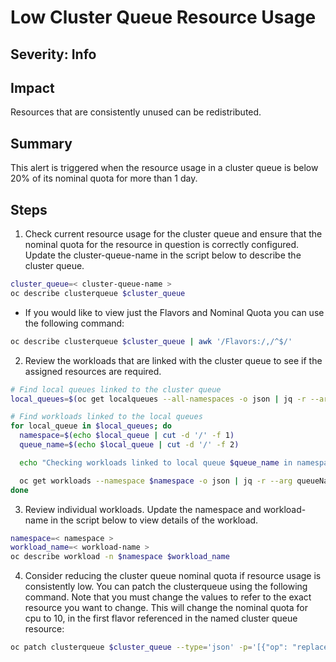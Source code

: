# Low Cluster Queue Resource Usage

## Severity: Info

## Impact

Resources that are consistently unused can be redistributed.

## Summary

This alert is triggered when the resource usage in a cluster queue is below 20% of its nominal quota for more than 1 day. 

## Steps

1. Check current resource usage for the cluster queue and ensure that the nominal quota for the resource in question is correctly configured. Update the cluster-queue-name in the script below to describe the cluster queue.
```bash
cluster_queue=< cluster-queue-name >
oc describe clusterqueue $cluster_queue
```
 - If you would like to view just the Flavors and Nominal Quota you can use the following command:
```bash
oc describe clusterqueue $cluster_queue | awk '/Flavors:/,/^$/' 
```

2. Review the workloads that are linked with the cluster queue to see if the assigned resources are required. 
```bash
# Find local queues linked to the cluster queue
local_queues=$(oc get localqueues --all-namespaces -o json | jq -r --arg clusterQueue "$cluster_queue" '.items[] | select(.spec.clusterQueue == $clusterQueue) | "\(.metadata.namespace)/\(.metadata.name)"')

# Find workloads linked to the local queues
for local_queue in $local_queues; do
  namespace=$(echo $local_queue | cut -d '/' -f 1)
  queue_name=$(echo $local_queue | cut -d '/' -f 2)

  echo "Checking workloads linked to local queue $queue_name in namespace $namespace..."

  oc get workloads --namespace $namespace -o json | jq -r --arg queueName "$queue_name" '.items[] | select(.spec.queueName == $queueName) | "\(.metadata.namespace)/\(.metadata.name)"'
done
```

3. Review individual workloads. Update the namespace and workload-name in the script below to view details of the workload.
```bash
namespace=< namespace >
workload_name=< workload-name >
oc describe workload -n $namespace $workload_name
```

4. Consider reducing the cluster queue nominal quota if resource usage is consistently low. 
You can patch the clusterqueue using the following command. Note that you must change the values to refer to the exact resource you want to change. 
This will change the nominal quota for cpu to 10, in the first flavor referenced in the named cluster queue resource:
```bash
oc patch clusterqueue $cluster_queue --type='json' -p='[{"op": "replace", "path": "/spec/resourceGroups/0/flavors/0/resources/0/nominalQuota", "value": "10"}]'
```

